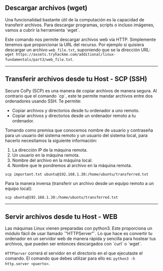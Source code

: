 <h2>Descargar archivos (wget)</h2>
Una funcionalidad bastante útil de la computación es la capacidad de transferir archivos. Para descargar programas, scripts o incluso imágenes, vamos a cubrir la herramienta `wget`. 

Este comando nos permite descargar archivos web vía HTTP. Simplemente tenemos que proporcionar la URL del recurso. Por ejemplo si quisiera descargar un archivo `web_file.txt`, suponiendo que se la dirección URL: `wget https://assets.tryhackme.com/additional/linux-fundamentals/part3/web_file.txt`.

---------------------
<h2>Transferir archivos desde tu Host - SCP (SSH)</h2>
Secure CoPy (SCP) es una manera de copiar archivos de manera segura. Al contrario que el comando `cp`, este te permite mandar archivos entre dos ordenadores usando SSH. Te permite:

- Copiar archivos y directorios desde tu ordenador a uno remoto.
- Copiar archivos y directorios desde un ordenador remoto a tu ordenador.

Tomando como premisa que conocemos nombre de usuario y contraseña para un usuario del sistema remoto y un usuario del sistema local, para hacerlo necesitamos la siguiente información:

1. La dirección IP de la máquina remota.
2. Un usuario en la máquina remota.
3. Nombre del archivo en la máquina local.
4. Nombre que le pondremos al archivo en la máquina remota.

`scp important.txt ubuntu@192.168.1.30:/home/ubuntu/transferred.txt`

Para la manera inversa (transferir un archivo desde un equipo remoto a un equipo local):

`scp ubuntu@192.168.1.30:/home/ubuntu/transferred.txt`

-------------------
<h2>Servir archivos desde tu Host - WEB</h2>
Las máquinas Linux vienen preparadas con python3. Este proporciona un módulo fácil de usar llamado `"HTTPServer"`. Lo que hace es convertir tu ordenador en un servidor web de manera rápida y sencilla para hostear tus archivos, que pueden ser entonces descargados con `curl` o `wget`.

`HTTPServer` correrá el servidor en el directorio en el que ejecutaste el comando. El comando que debes utilizar para ello es: `python3 -h http.server <puerto>`.